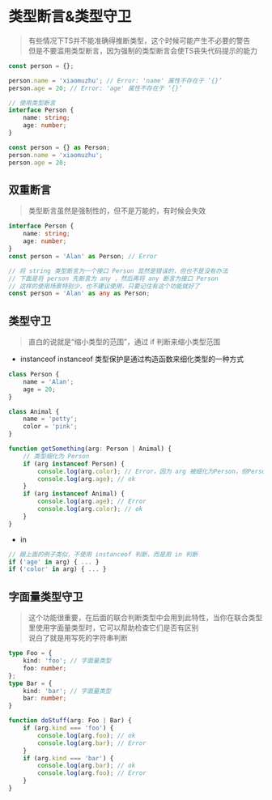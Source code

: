 # 类型断言&类型守卫
> 有些情况下TS并不能准确得推断类型，这个时候可能产生不必要的警告  
> 但是不要滥用类型断言，因为强制的类型断言会使TS丧失代码提示的能力  

```ts
const person = {};

person.name = 'xiaomuzhu'; // Error: 'name' 属性不存在于 ‘{}’
person.age = 20; // Error: 'age' 属性不存在于 ‘{}’

// 使用类型断言
interface Person {
    name: string;
    age: number;
}

const person = {} as Person;
person.name = 'xiaomuzhu';
person.age = 20;
```

## 双重断言
> 类型断言虽然是强制性的，但不是万能的，有时候会失效

```ts
interface Person {
    name: string;
    age: number;
}
const person = 'Alan' as Person; // Error

// 将 string 类型断言为一个接口 Person 显然是错误的，但也不是没有办法
// 下面是将 person 先断言为 any ，然后再将 any 断言为接口 Person
// 这样的使用场景特别少，也不建议使用，只要记住有这个功能就好了
const person = 'Alan' as any as Person;
```

## 类型守卫
> 直白的说就是“缩小类型的范围”，通过 if 判断来缩小类型范围

- instanceof
instanceof 类型保护是通过构造函数来细化类型的一种方式

```ts
class Person {
    name = 'Alan';
    age = 20;
}

class Animal {
    name = 'petty';
    color = 'pink';
}

function getSomething(arg: Person | Animal) {
    // 类型细化为 Person
    if (arg instanceof Person) {
        console.log(arg.color); // Error，因为 arg 被细化为Person，但Person上不存在 color 属性
        console.log(arg.age); // ok
    }
    if (arg instanceof Animal) {
        console.log(arg.age); // Error
        console.log(arg.color); // ok
    }
}
```

- in
```ts
// 跟上面的例子类似，不使用 instanceof 判断，而是用 in 判断
if ('age' in arg) { ... }
if ('color' in arg) { ... }
```

## 字面量类型守卫
> 这个功能很重要，在后面的联合判断类型中会用到此特性，当你在联合类型里使用字面量类型时，它可以帮助检查它们是否有区别  
> 说白了就是用写死的字符串判断  

```ts
type Foo = {
    kind: 'foo'; // 字面量类型
    foo: number;
};
type Bar = {
    kind: 'bar'; // 字面量类型
    bar: number;
}

function doStuff(arg: Foo | Bar) {
    if (arg.kind === 'foo') {
        console.log(arg.foo); // ok
        console.log(arg.bar); // Error
    }
    if (arg.kind === 'bar') {
        console.log(arg.bar); // ok
        console.log(arg.foo); // Error
    }
}
```
